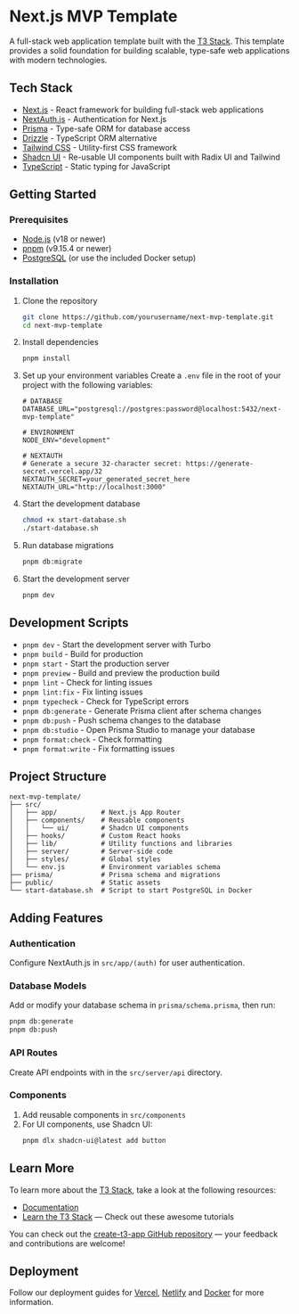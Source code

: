 # Next.js MVP Template

A full-stack web application template built with the [T3 Stack](https://create.t3.gg/). This template provides a solid foundation for building scalable, type-safe web applications with modern technologies.

## Tech Stack

- [Next.js](https://nextjs.org) - React framework for building full-stack web applications
- [NextAuth.js](https://next-auth.js.org) - Authentication for Next.js
- [Prisma](https://prisma.io) - Type-safe ORM for database access
- [Drizzle](https://orm.drizzle.team) - TypeScript ORM alternative
- [Tailwind CSS](https://tailwindcss.com) - Utility-first CSS framework
- [Shadcn UI](https://ui.shadcn.com) - Re-usable UI components built with Radix UI and Tailwind
- [TypeScript](https://www.typescriptlang.org) - Static typing for JavaScript

## Getting Started

### Prerequisites

- [Node.js](https://nodejs.org) (v18 or newer)
- [pnpm](https://pnpm.io/) (v9.15.4 or newer)
- [PostgreSQL](https://www.postgresql.org/) (or use the included Docker setup)

### Installation

1. Clone the repository
   ```bash
   git clone https://github.com/yourusername/next-mvp-template.git
   cd next-mvp-template
   ```

2. Install dependencies
   ```bash
   pnpm install
   ```

3. Set up your environment variables
   Create a `.env` file in the root of your project with the following variables:
   ```
   # DATABASE
   DATABASE_URL="postgresql://postgres:password@localhost:5432/next-mvp-template"
   
   # ENVIRONMENT
   NODE_ENV="development"
   
   # NEXTAUTH
   # Generate a secure 32-character secret: https://generate-secret.vercel.app/32
   NEXTAUTH_SECRET=your_generated_secret_here
   NEXTAUTH_URL="http://localhost:3000"
   ```

4. Start the development database
   ```bash
   chmod +x start-database.sh
   ./start-database.sh
   ```

5. Run database migrations
   ```bash
   pnpm db:migrate
   ```

6. Start the development server
   ```bash
   pnpm dev
   ```

## Development Scripts

- `pnpm dev` - Start the development server with Turbo
- `pnpm build` - Build for production
- `pnpm start` - Start the production server
- `pnpm preview` - Build and preview the production build
- `pnpm lint` - Check for linting issues
- `pnpm lint:fix` - Fix linting issues
- `pnpm typecheck` - Check for TypeScript errors
- `pnpm db:generate` - Generate Prisma client after schema changes
- `pnpm db:push` - Push schema changes to the database
- `pnpm db:studio` - Open Prisma Studio to manage your database
- `pnpm format:check` - Check formatting
- `pnpm format:write` - Fix formatting issues

## Project Structure

```
next-mvp-template/
├── src/
│   ├── app/           # Next.js App Router
│   ├── components/    # Reusable components
│   │   └── ui/        # Shadcn UI components
│   ├── hooks/         # Custom React hooks
│   ├── lib/           # Utility functions and libraries
│   ├── server/        # Server-side code
│   ├── styles/        # Global styles
│   └── env.js         # Environment variables schema
├── prisma/            # Prisma schema and migrations
├── public/            # Static assets
└── start-database.sh  # Script to start PostgreSQL in Docker
```

## Adding Features

### Authentication
Configure NextAuth.js in `src/app/(auth)` for user authentication.

### Database Models
Add or modify your database schema in `prisma/schema.prisma`, then run:
```bash
pnpm db:generate
pnpm db:push
```

### API Routes
Create API endpoints with in the `src/server/api` directory.

### Components
1. Add reusable components in `src/components`
2. For UI components, use Shadcn UI:
   ```bash
   pnpm dlx shadcn-ui@latest add button
   ```

## Learn More

To learn more about the [T3 Stack](https://create.t3.gg/), take a look at the following resources:

- [Documentation](https://create.t3.gg/)
- [Learn the T3 Stack](https://create.t3.gg/en/faq#what-learning-resources-are-currently-available) — Check out these awesome tutorials

You can check out the [create-t3-app GitHub repository](https://github.com/t3-oss/create-t3-app) — your feedback and contributions are welcome!

## Deployment

Follow our deployment guides for [Vercel](https://create.t3.gg/en/deployment/vercel), [Netlify](https://create.t3.gg/en/deployment/netlify) and [Docker](https://create.t3.gg/en/deployment/docker) for more information.
